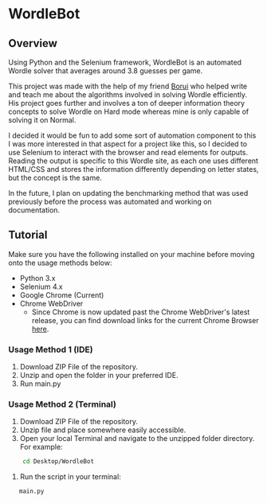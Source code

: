 # WordleBot

## Overview
Using Python and the Selenium framework, WordleBot is an automated Wordle solver that averages around 3.8 guesses per game. 

This project was made with the help of my friend [Borui](https://github.com/chenborui1?tab=repositories) who helped write and teach me about the algorithms involved in solving Wordle efficiently. His project goes further and involves a ton of deeper information theory concepts to solve Wordle on Hard mode whereas mine is only capable of solving it on Normal.

I decided it would be fun to add some sort of automation component to this I was more interested in that aspect for a project like this, so I decided to use Selenium to interact with the browser and read elements for outputs. Reading the output is specific to this Wordle site, as each one uses different HTML/CSS and stores the information differently depending on letter states, but the concept is the same.

In the future, I plan on updating the benchmarking method that was used previously before the process was automated and working on documentation.

## Tutorial
Make sure you have the following installed on your machine before moving onto the usage methods below:

- Python 3.x
- Selenium 4.x
- Google Chrome (Current)
- Chrome WebDriver 
  - Since Chrome is now updated past the Chrome WebDriver's latest release, you can find download links for the current Chrome Browser [here](https://googlechromelabs.github.io/chrome-for-testing/).

### Usage Method 1 (IDE)
1. Download ZIP File of the repository.
2. Unzip and open the folder in your preferred IDE.
3. Run main.py

### Usage Method 2 (Terminal)
1. Download ZIP File of the repository.
2. Unzip file and place somewhere easily accessible.
3. Open your local Terminal and navigate to the unzipped folder directory. For example:

```bash
    cd Desktop/WordleBot
```

1. Run the script in your terminal:
```bash
   main.py
```

